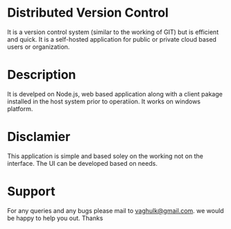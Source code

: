 # Distributed Version Control

It is a version control system (similar to the working of GIT) but is  efficient and quick. It is a self-hosted application for public or private cloud based users or organization.   
  
# Description
  
It is develped on Node.js, web based application along with a client pakage installed in the host system prior to operatiion. It works on windows platform.
      

# Disclamier      
 
This application is simple and based soley on the working not on the interface. The UI can be developed based on needs.

# Support
    
For any queries and any bugs please mail to vaghulk@gmail.com. we would be happy to help you out. Thanks
      
